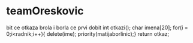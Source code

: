 # teamOreskovic
bit ce otkaza
brola i borla ce prvi dobit
int otkazi();
char imena[20];
for(i = 0;i<radnik;i++){
  delete(ime);
priority(matijaborlinic);}
return otkaz;
